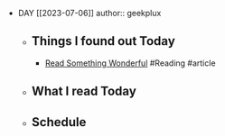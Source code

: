 - DAY [[2023-07-06]]
  author:: geekplux
	- ## Things I found out Today
		- [Read Something Wonderful](https://readsomethingwonderful.com/) #Reading #article
	- ## What I read Today
	- ## Schedule